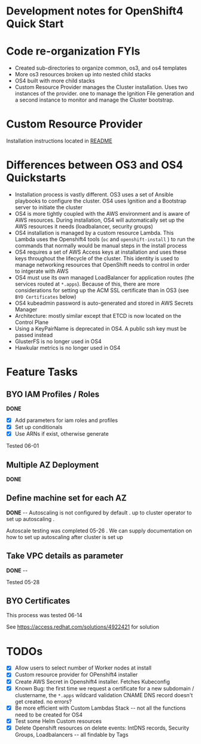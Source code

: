 # Development notes for OpenShift4 Quick Start

# Code re-organization FYIs

- Created sub-directories to organize common, os3, and os4 templates
- More os3 resources broken up into nested child stacks
- OS4 built with more child stacks
- Custom Resource Provider manages the Cluster installation. Uses two instances of the provider. one to manage the
  Ignition File generation and a second instance to monitor and manage the Cluster bootstrap.

# Custom Resource Provider

Installation instructions located in [README](resource_providers/openshift-resource-provider/README.md)

# Differences between OS3 and OS4 Quickstarts

- Installation process is vastly different. OS3 uses a set of Ansible playbooks
  to configure the cluster. OS4 uses Ignition and a Bootstrap server to
  initiate the cluster
- OS4 is more tightly coupled with the AWS environment and is aware of AWS
  resources. During installation, OS4 will automatically set up the AWS
  resources it needs (loadbalancer, security groups)
- OS4 installation is managed by a custom resource Lambda. This Lambda uses the
  Openshift4 tools (`oc` and `openshift-install` ) to run the commands that
  normally would be manual steps in the install process
- OS4 requires a set of AWS Access keys at installation and uses these keys
  throughout the lifecycle of the cluster. This identity is used to manage
  networking resources that OpenShift needs to control in order to intgerate
  with AWS
- OS4 must use its own managed LoadBalancer for application routes (the
  services routed at `*.apps`). Because of this, there are more considerations
  for setting up the ACM SSL certificate than in OS3 (see `BYO Certificates`
      below)
- OS4 kubeadmin password is auto-generated and stored in AWS Secrets Manager
- Architecture: mostly similar except that ETCD is now located on the Control
  Plane
- Using a KeyPairName is deprecated in OS4. A public ssh key must be passed
  instead
- GlusterFS is no longer used in OS4
- Hawkular metrics is no longer used in OS4

# Feature Tasks

## BYO IAM Profiles / Roles

**DONE** 


- [x] Add parameters for iam roles and profiles
- [x] Set up conditionals
- [x] Use ARNs if exist, otherwise generate

Tested 06-01

## Multiple AZ Deployment

**DONE**

## Define machine set for each AZ

**DONE** -- Autoscaling is not configured by default . up to cluster operator to set up autoscaling .

Autoscale testing was completed 05-26 . We can supply documentation on how to
set up autoscaling after cluster is set up

## Take VPC details as parameter

**DONE** --

Tested 05-28

## BYO Certificates

This process was tested 06-14

See <https://access.redhat.com/solutions/4922421> for solution

# TODOs

- [x] Allow users to select number of Worker nodes at install
- [x] Custom resource provider for OPenshift4 installer
- [x] Create AWS Secret in Openshift4 installer. Fetches Kubeconfig
- [x] Known Bug: the first time we request a certificate for a new subdomain /
  clustername, the `*.apps` wildcard validation CNAME DNS record doesn't get created. no errors?
- [x] Be more efficient with Custom Lambdas Stack -- not all the functions need to be created for OS4
- [x] Test some Helm Custom resources
- [x] Delete Openshift resources on delete events: IntDNS records, Security Groups, Loadbalancers -- all findable by Tags
